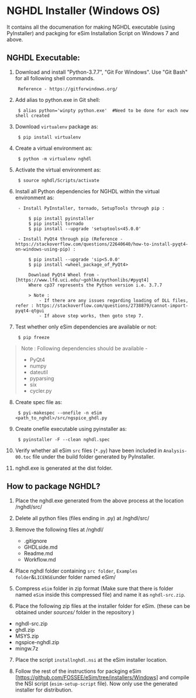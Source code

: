 NGHDL Installer (Windows OS)
====


It contains all the documenation for making NGHDL executable (using PyInstaller) and packging for eSim Installation Script on Windows 7 and above.


## NGHDL Executable:

1. Download and install "Python-3.7.7", "Git For Windows". Use "Git Bash" for all following shell commands.
		
		Reference - https://gitforwindows.org/

2. Add alias to python.exe in Git shell:

		$ alias python='winpty python.exe'	#Need to be done for each new shell created

3. Download `virtualenv` package as:

	    $ pip install virtualenv

4. Create a virtual environment as:

		$ python -m virtualenv nghdl

5. Activate the virtual environment as:
	
		$ source nghdl/Scripts/activate

6. Install all Python dependencies for NGHDL within the virtual environment as:
		
		- Install PyInstaller, tornado, SetupTools through pip :

			$ pip install pyinstaller
			$ pip install tornado
			$ pip install --upgrade 'setuptools<45.0.0'
		
		- Install PyQt4 through pip (Reference - https://stackoverflow.com/questions/22640640/how-to-install-pyqt4-on-windows-using-pip) :
			
			$ pip install --upgrade 'sip<5.0.0'
			$ pip install <wheel_package_of_PyQt4>
			
			Download PyQt4 Wheel from - [https://www.lfd.uci.edu/~gohlke/pythonlibs/#pyqt4]
			Where cp37 represents the Python version i.e. 3.7.7

			> Note : 
				- If there are any issues regarding loading of DLL files, refer : https://stackoverflow.com/questions/2738879/cannot-import-pyqt4-qtgui
				- If above step works, then goto step 7.

7. Test whether only eSim dependencies are available or not:

		$ pip freeze

> Note : Following dependencies should be available -
>	- PyQt4
>	- numpy
>	- dateutil
>	- pyparsing
>	- six
>	- cycler.py


8. Create spec file as:

		$ pyi-makespec --onefile -n eSim <path_to_nghdl>/src/ngspice_ghdl.py

9. Create onefile executable using pyinstaller as:
		
		$ pyinstaller -F --clean nghdl.spec

10. Verify whether all eSim `src` files (`*.py`) have been included in `Analysis-00.toc` file under the build folder generated by PyInstaller.
11. nghdl.exe is generated at the dist folder.



## How to package NGHDL?

1. Place the nghdl.exe generated from the above process at the location /nghdl/src/

2. Delete all python files (files ending in .py) at /nghdl/src/

3. Remove the following files at /nghdl/
    - .gitignore
    - GHDLside.md
    - Readme.md
    - Workflow.md

4. Place nghdl folder containing `src folder`, `Examples folder`&`LICENSE`under folder named eSim/

5. Compress `eSim` folder in zip format (Make sure that there is folder named `eSim` inside this compressed file) and name it as `nghdl-src.zip`.

6.  Place the following zip files at the installer folder for eSim.
(these can be obtained under *sources/* folder in the repository )
- nghdl-src.zip
- ghdl.zip
- MSYS.zip
- ngspice-nghdl.zip
- mingw.7z

7.  Place the script `installnghdl.nsi` at the eSim installer location.

8. Follow the rest of the instructions for packging eSim [https://github.com/FOSSEE/eSim/tree/installers/Windows] and compile the NSI script (`esim-setup-script` file). Now only use the generated installer for distribution.